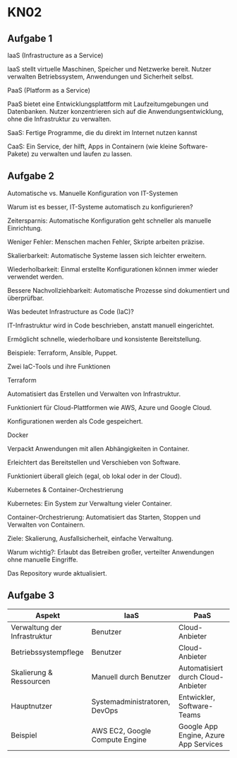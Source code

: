 # KN02

## Aufgabe 1 
IaaS (Infrastructure as a Service)

IaaS stellt virtuelle Maschinen, Speicher und Netzwerke bereit. Nutzer verwalten Betriebssystem, Anwendungen und Sicherheit selbst.

PaaS (Platform as a Service)

PaaS bietet eine Entwicklungsplattform mit Laufzeitumgebungen und Datenbanken. Nutzer konzentrieren sich auf die Anwendungsentwicklung, ohne die Infrastruktur zu verwalten.

SaaS: Fertige Programme, die du direkt im Internet nutzen kannst 


CaaS: Ein Service, der hilft, Apps in Containern (wie kleine Software-Pakete) zu verwalten und laufen zu lassen.

## Aufgabe 2
Automatische vs. Manuelle Konfiguration von IT-Systemen

Warum ist es besser, IT-Systeme automatisch zu konfigurieren?

Zeitersparnis: Automatische Konfiguration geht schneller als manuelle Einrichtung.

Weniger Fehler: Menschen machen Fehler, Skripte arbeiten präzise.

Skalierbarkeit: Automatische Systeme lassen sich leichter erweitern.

Wiederholbarkeit: Einmal erstellte Konfigurationen können immer wieder verwendet werden.

Bessere Nachvollziehbarkeit: Automatische Prozesse sind dokumentiert und überprüfbar.

Was bedeutet Infrastructure as Code (IaC)?

IT-Infrastruktur wird in Code beschrieben, anstatt manuell eingerichtet.

Ermöglicht schnelle, wiederholbare und konsistente Bereitstellung.

Beispiele: Terraform, Ansible, Puppet.

Zwei IaC-Tools und ihre Funktionen

Terraform

Automatisiert das Erstellen und Verwalten von Infrastruktur.

Funktioniert für Cloud-Plattformen wie AWS, Azure und Google Cloud.

Konfigurationen werden als Code gespeichert.

Docker

Verpackt Anwendungen mit allen Abhängigkeiten in Container.

Erleichtert das Bereitstellen und Verschieben von Software.

Funktioniert überall gleich (egal, ob lokal oder in der Cloud).

Kubernetes & Container-Orchestrierung

Kubernetes: Ein System zur Verwaltung vieler Container.

Container-Orchestrierung: Automatisiert das Starten, Stoppen und Verwalten von Containern.

Ziele: Skalierung, Ausfallsicherheit, einfache Verwaltung.

Warum wichtig?: Erlaubt das Betreiben großer, verteilter Anwendungen ohne manuelle Eingriffe.


Das Repository wurde aktualisiert.

## Aufgabe 3
| Aspekt | IaaS | PaaS |
| --------- | ---- | ---- |
| Verwaltung der Infrastruktur | Benutzer                       |Cloud-Anbieter                        |
| Betriebssystempflege         | Benutzer                       | Cloud-Anbieter                        |
| Skalierung & Ressourcen      | Manuell durch Benutzer         | Automatisiert durch Cloud-Anbieter    |
| Hauptnutzer                  | Systemadministratoren, DevOps  | Entwickler, Software-Teams            |
| Beispiel                     | AWS EC2, Google Compute Engine | Google App Engine, Azure App Services |
